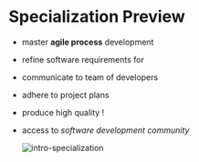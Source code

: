 # Specialization Preview

* master **agile process** development
* refine software requirements for 
* communicate to team of developers
* adhere to project plans
* produce high quality !
* access to *software development community*

  ![intro-specialization](/Users/smith/Documents/GitHub/Software-Product-Management/reviews-and-metrics-for-software-improvements/intro-specialization.png)
    
